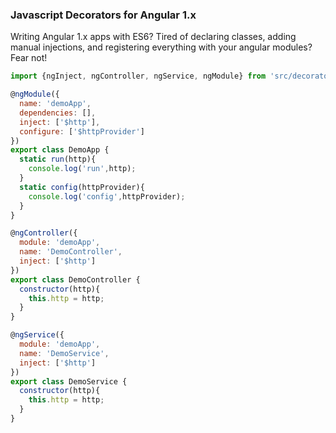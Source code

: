 ### Javascript Decorators for Angular 1.x

Writing Angular 1.x apps with ES6? Tired of declaring classes, adding manual injections, and registering everything with your angular modules? Fear not!

```js
import {ngInject, ngController, ngService, ngModule} from 'src/decorators';

@ngModule({
  name: 'demoApp',
  dependencies: [],
  inject: ['$http'],
  configure: ['$httpProvider']
})
export class DemoApp {
  static run(http){
    console.log('run',http);
  }
  static config(httpProvider){
    console.log('config',httpProvider);
  }
}

@ngController({
  module: 'demoApp',
  name: 'DemoController',
  inject: ['$http']
})
export class DemoController {
  constructor(http){
    this.http = http;
  }
}

@ngService({
  module: 'demoApp',
  name: 'DemoService',
  inject: ['$http']
})
export class DemoService {
  constructor(http){
    this.http = http;
  }
}

```